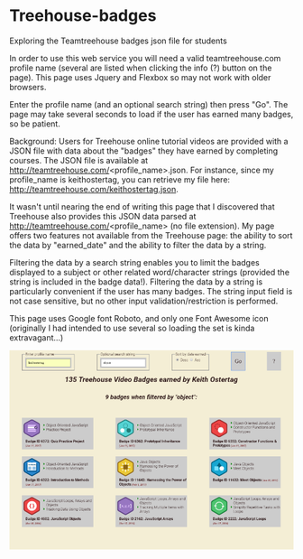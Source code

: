 # Treehouse-badges
Exploring the Teamtreehouse badges json file for students

In order to use this web service you will need a valid teamtreehouse.com profile name (several are listed when clicking the info (?) button on the page). This page uses Jquery and Flexbox so may not work with older browsers.

Enter the profile name (and an optional search string) then press "Go". The page may take several seconds to load if the user has earned many badges, so be patient.

Background: Users for Treehouse online tutorial videos are provided with a JSON file with data about the "badges" they have earned by completing courses. The JSON file is available at http://teamtreehouse.com/<profile_name>.json. For instance, since my profile_name is keithostertag, you can retrieve my file here: http://teamtreehouse.com/keithostertag.json.

It wasn't until nearing the end of writing this page that I discovered that Treehouse also provides this JSON data parsed at http://teamtreehouse.com/<profile_name> (no file extension). My page offers two features not available from the Treehouse page: the ability to sort the data by "earned_date" and the ability to filter the data by a string.

Filtering the data by a search string enables you to limit the badges displayed  to a subject or other related word/character strings (provided the string is included in the badge data!). Filtering the data by a string is particularly convenient if the user has many badges. The string input field is not case sensitive, but no other input validation/restriction is performed.

This page uses Google font Roboto, and only one Font Awesome icon (originally I had intended to use several so loading the set is kinda extravagant...)

![screenshot](screenshot.png)
